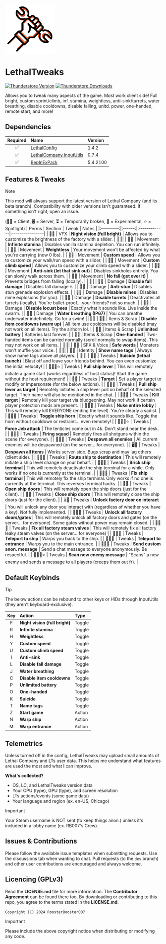<img src="https://github.com/RoosterBooster007/LethalTweaks/blob/master/icon.png?raw=true" width="160px" height="160px"></img>

# LethalTweaks
[![Thunderstore Version](https://img.shields.io/thunderstore/v/RB007/LethalTweaks?style=for-the-badge&logo=thunderstore&logoColor=white)](https://thunderstore.io/c/lethal-company/p/RB007/LethalTweaks/)
[![Thunderstore Downloads](https://img.shields.io/thunderstore/dt/RB007/LethalTweaks?style=for-the-badge&logo=thunderstore&logoColor=white)](https://thunderstore.io/c/lethal-company/p/RB007/LethalTweaks/)

Allows you to tweak many aspects of the game. Most work client side! Full bright, custom sprint/climb, inf. stamina, weightless, anti-sink/turrets, water breathing, disable cooldowns, disable falling, unltd. power, one-handed, remote start, and more!

## Dependencies
| Required | Name | Version |
|:--------:|:-------------|:------|
| ✅ | [LethalConfig](https://thunderstore.io/c/lethal-company/p/AinaVT/LethalConfig/versions/#1.4.2:~:text=1.4.2) | 1.4.2 |
| ✅ | [LethalCompany InputUtils](https://thunderstore.io/c/lethal-company/p/Rune580/LethalCompany_InputUtils/versions/#:~:text=0.7.4) | 0.7.4 |
| ✅ | [BepInExPack](https://thunderstore.io/c/lethal-company/p/BepInEx/BepInExPack/versions/#:~:text=5.4.2100) | 5.4.2100 |

## Features & Tweaks
> [!NOTE]
> This mod will always support the latest version of Lethal Company (and its beta branch). Compatibility with older versions isn't guaranteed. If something isn't right, open an issue.

(🧑‍💻 = Client, 🖥️ = Server, ⏳ = Temporarily broken, 🧪 = Experimental, ⭐ = Spotlight)
| Perms | Section | Tweak | Notes |
|:---------:|:------:|:-------------|:----------------|
| 🧑‍💻 | VFX | **Night vision (full bright)** | Allows you to customize the brightness of the factory with a slider. |
|||||
| 🧑‍💻 | Movement | **Infinite stamina** | Disables vanilla stamina depletion. You can run infinitely. |
| 🧑‍💻 | Movement | **Weightless** | Your movement won't be affected by what you're carrying (now 0 lbs). |
| 🧑‍💻 | Movement | **Custom speed** | Allows you to customize your walk/run speed with a slider. |
| 🧑‍💻 | Movement | **Custom climb speed** | Allows you to customize your climb speed with a slider. |
| 🧑‍💻 | Movement | **Anti-sink (let that sink out)** | Disables sinkholes entirely. You can slowly walk across them. |
| 🧑‍💻 | Movement | **No fall (get over it)** | Prevents bridges from falling (locally). |
|||||
| 🧑‍💻 | Damage | **Disable fall damage** | Disables fall damage 💀. |
| 🧑‍💻 | Damage | **Anti-stun** | Disables stun grenade explosion effects. |
| 🧑‍💻 | Damage | **Disable mines** | Disables mine explosions (for you). |
| 🧑‍💻 | Damage | **Disable turrets** | Deactivates all turrets (locally). You're bullet-proof... your friends? not so much. |
| 🧑‍💻 | Damage | **Disable locust bees** | Exactly what it sounds like. Live inside the swarm. |
| 🧑‍💻 | Damage | **Water breathing (IP67)** | You can breathe underwater indefinitely. Go for a swim! |
|||||
| 🧑‍💻 | Items & Scrap | **Disable item cooldowns (warm up)** | All item use cooldowns will be disabled (may not work on all items). Try the airhorn lol. |
| 🧑‍💻 | Items & Scrap | **Unlimited battery** | Batteries last forever. |
| 🧑‍💻 | Items & Scrap | **One-handed** | Two-handed items can be carried normally (scroll normally to swap items). This may not work on all items. |
|||||
| 🧑‍💻 | SFX & Voice | **Safe words** | Monsters won't muffle your voice. |
|||||
| 🧑‍💻 | Identity | **Show name tags** | Always show name tags above all players. |
|||||
| 🧑‍💻 | Tweaks | **Suicide (lethal launch)** | Blast off and leave your friends behind. You can even customize the initial velocity! |
| 🧑‍💻🧪⭐ | Tweaks | **Pull ship lever** | This will remotely initiate a game start (works regardless of host status)! Start the game without the host requirement! |
| 🧑‍💻 | Tweaks | **Target** | Set a player target to modify or impersonate (for the below actions). |
| 🧑‍💻🧪 | Tweaks | **Pull ship lever as target** | Remotely initiates a ship lever pull on behalf of the selected target. Their name will also be mentioned in the chat. |
| 🧑‍💻🧪 | Tweaks | **Kill target** | Remotely kill your target via bludgeoning. May not work if certain player protection mods are present. |
| 🧑‍💻🧪 | Tweaks | **Nuke entire lobby** | This will remotely kill EVERYONE (ending the level). You're clearly a sadist. |
| 🧑‍💻🧪 | Tweaks | **Toggle ship horn** | Exactly what it sounds like. Toggle the horn without cooldown or restraint... even remotely! |
| 🧑‍💻🧪⭐ | Tweaks | **Force Jeb attack** | The tenticles come out in 4k. Don't stand near the desk. |
| 🧑‍💻🧪 | Tweaks | **Firing squad** | Remotely fires all shotguns within the scene (for everyone). |
| 🧑‍💻🧪 | Tweaks | **Despawn all enemies** | All current enemies will be despawned (on the server... for everyone). |
| 🖥️🧪 | Tweaks | **Despawn all items** | Works server-side. Bugs scrap and may lag others (client side). |
| 🧑‍💻🧪 | Tweaks | **Route ship to destination** | This will remotely initiate a ship level change on your behalf. |
| 🧑‍💻🧪 | Tweaks | **Brick ship terminal** | This will remotely deactivate the ship terminal for a while. Only works if no one is currently at the terminal. |
| 🧑‍💻🧪 | Tweaks | **Fix ship terminal** | This will remotely fix the ship terminal. Only works if no one is currently at the terminal. This reverses terminal hacks. |
| 🧑‍💻 | Tweaks | **Open ship doors** | This will remotely open the ship doors (just for the client). |
| 🧑‍💻 | Tweaks | **Close ship doors** | This will remotely close the ship doors (just for the client). |
| ⏳🧪 | Tweaks | **Unlock factory door on interact** | You will unlock any door you interact with (regardless of whether you have a key). Not fully implemented. |
| 🧑‍💻🧪 | Tweaks | **Unlock all factory doors/gates** | This will remotely unlock all factory doors and gates (on the server... for everyone). Some gates without power may remain closed. |
| 🧑‍💻🧪 | Tweaks | **Fix all factory steam valves** | This will remotely fix all factory leaky steam valves (on the server... for everyone) |
| 🧑‍💻🧪 | Tweaks | **Teleport to ship** | Warps you back to the ship. |
| 🧑‍💻🧪 | Tweaks | **Teleport to entrance** | Warps you to the main entrance. |
| 🧑‍💻🧪 | Tweaks | **Send custom anon. message** | Send a chat message to everyone anonymously. Be respectful. |
| 🧑‍💻🧪⭐ | Tweaks | **Scan new enemy message** | "Scans" a new enemy and sends a message to all players (creeps them out fr). |

## Default Keybinds
> [!TIP]
> The below actions can be rebound to other keys or HIDs through InputUtils (they aren't keyboard-exclusive).

| Key | Action | Type |
|:--------:|:-------------|:------|
| F | **Night vision (full bright)** | Toggle |
| R | **Infinite stamina** | Toggle |
| H | **Weightless** | Toggle |
| Y | **Custom speed** | Toggle |
| U | **Custom climb speed** | Toggle |
| I | **Anti-sink** | Toggle |
| L | **Disable fall damage** | Toggle |
| J | **Water breathing** | Toggle |
| C | **Disable item cooldowns** | Toggle |
| P | **Unlimited battery** | Toggle |
| O | **One-handed** | Toggle |
| K | **Suicide** | Toggle |
| T | **Name tags** | Toggle |
| Z | **Start game** | Action |
| N | **Warp ship** | Action |
| M | **Warp entrance** | Action |

## Telemetrics
Unless turned off in the config, LethalTweaks may upload small amounts of Lethal Company and LTs user data. This helps me understand what features are used the most and what I can improve.

**What's collected?**
- OS, LC, and LethalTweaks version data
- Your CPU (type), GPU (type), and screen resolution
- LTs actions/events (some game data)
- Your language and region (ex. en-US, Chicago)

> [!IMPORTANT]
> Your Steam username is NOT sent (to keep things anon.) unless it's included in a lobby name (ex. RB007's Crew).

## Issues & Contributions
Please follow the available issue templates when submitting requests. Use the discussions tab when wanting to chat. Pull requests (to the ```dev``` branch) and other user contributions are encouraged and always welcome.

## Licencing (GPLv3)
Read the **LICENSE.md** file for more information. The **Contributor Agreement** can be found there too. By downloading or contributing to this repo, you agree to the terms stated in the **LICENSE.md**.

```Copyright (C) 2024 RoosterBooster007```

> [!IMPORTANT]
> Please include the above copyright notice when distributing or modifying any code.
